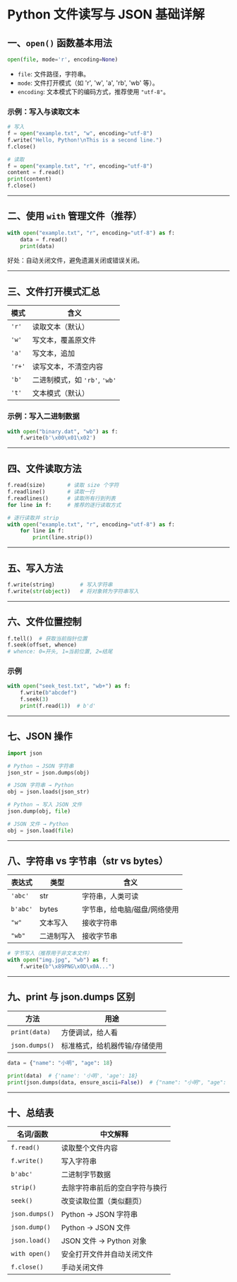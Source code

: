 
# Python 文件读写与 JSON 基础详解

## 一、`open()` 函数基本用法

```python
open(file, mode='r', encoding=None)
```
- `file`: 文件路径，字符串。
- `mode`: 文件打开模式（如 'r', 'w', 'a', 'rb', 'wb' 等）。
- `encoding`: 文本模式下的编码方式，推荐使用 `"utf-8"`。

### 示例：写入与读取文本
```python
# 写入
f = open("example.txt", "w", encoding="utf-8")
f.write("Hello, Python!\nThis is a second line.")
f.close()

# 读取
f = open("example.txt", "r", encoding="utf-8")
content = f.read()
print(content)
f.close()
```

---

## 二、使用 `with` 管理文件（推荐）

```python
with open("example.txt", "r", encoding="utf-8") as f:
    data = f.read()
    print(data)
```

好处：自动关闭文件，避免遗漏关闭或错误关闭。

---

## 三、文件打开模式汇总

| 模式     | 含义                        |
|--------|---------------------------|
| `'r'`  | 读取文本（默认）                   |
| `'w'`  | 写文本，覆盖原文件                 |
| `'a'`  | 写文本，追加                    |
| `'r+'` | 读写文本，不清空内容                |
| `'b'`  | 二进制模式，如 `'rb'`, `'wb'`     |
| `'t'`  | 文本模式（默认）                   |

### 示例：写入二进制数据
```python
with open("binary.dat", "wb") as f:
    f.write(b'\x00\x01\x02')
```

---

## 四、文件读取方法

```python
f.read(size)       # 读取 size 个字符
f.readline()       # 读取一行
f.readlines()      # 读取所有行到列表
for line in f:     # 推荐的逐行读取方式
```

```python
# 逐行读取并 strip
with open("example.txt", "r", encoding="utf-8") as f:
    for line in f:
        print(line.strip())
```

---

## 五、写入方法

```python
f.write(string)        # 写入字符串
f.write(str(object))   # 将对象转为字符串写入
```

---

## 六、文件位置控制

```python
f.tell()  # 获取当前指针位置
f.seek(offset, whence)
# whence: 0=开头, 1=当前位置, 2=结尾
```

### 示例
```python
with open("seek_test.txt", "wb+") as f:
    f.write(b"abcdef")
    f.seek(3)
    print(f.read(1))  # b'd'
```

---

## 七、JSON 操作

```python
import json

# Python → JSON 字符串
json_str = json.dumps(obj)

# JSON 字符串 → Python
obj = json.loads(json_str)

# Python → 写入 JSON 文件
json.dump(obj, file)

# JSON 文件 → Python
obj = json.load(file)
```

---

## 八、字符串 vs 字节串（str vs bytes）

| 表达式        | 类型      | 含义                    |
|-------------|---------|-----------------------|
| `'abc'`     | str     | 字符串，人类可读               |
| `b'abc'`    | bytes   | 字节串，给电脑/磁盘/网络使用         |
| `"w"`       | 文本写入   | 接收字符串                    |
| `"wb"`      | 二进制写入 | 接收字节串                    |

```python
# 字节写入（推荐用于非文本文件）
with open("img.jpg", "wb") as f:
    f.write(b"\x89PNG\x0D\x0A...")
```

---

## 九、print 与 json.dumps 区别

| 方法              | 用途               |
|------------------|------------------|
| `print(data)`    | 方便调试，给人看         |
| `json.dumps()`   | 标准格式，给机器传输/存储使用 |

```python
data = {"name": "小明", "age": 18}

print(data)  # {'name': '小明', 'age': 18}
print(json.dumps(data, ensure_ascii=False))  # {"name": "小明", "age": 18}
```

---

## 十、总结表

| 名词/函数          | 中文解释                          |
|------------------|---------------------------------|
| `f.read()`       | 读取整个文件内容                    |
| `f.write()`      | 写入字符串                        |
| `b'abc'`         | 二进制字节数据                     |
| `strip()`        | 去除字符串前后的空白字符与换行               |
| `seek()`         | 改变读取位置（类似翻页）                 |
| `json.dumps()`   | Python → JSON 字符串             |
| `json.dump()`    | Python → JSON 文件                |
| `json.load()`    | JSON 文件 → Python 对象          |
| `with open()`    | 安全打开文件并自动关闭文件              |
| `f.close()`      | 手动关闭文件                       |
